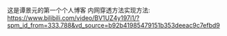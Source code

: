 这是谭景元的第一个个人博客
内网穿透方法实现方法: https://www.bilibili.com/video/BV1UZ4y197i1/?spm_id_from=333.788&vd_source=b92b41985479151b353deeac9c7efbd9
